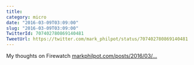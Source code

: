 ```yaml
---
title: 
category: micro
date: "2016-03-09T03:09:00"
slug: "2016-03-09T03:09:00"
TwitterId: 707402780869140481
TweetUrl: https://twitter.com/mark_philpot/status/707402780869140481
---
```


My thoughts on Firewatch
[markphilpot.com/posts/2016/03/…](https://markphilpot.com/posts/2016/03/08/firewatch/)
